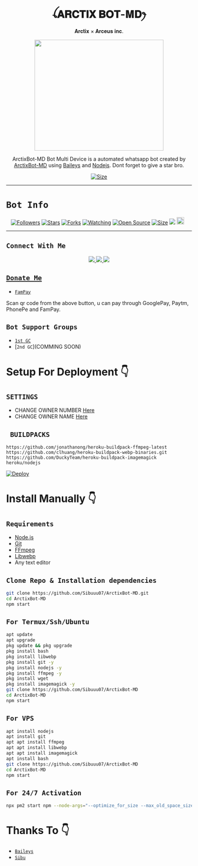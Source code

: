 <h1 align="center">ꪶ𝐀𝐑𝐂𝐓𝐈𝐗 𝐁𝐎𝐓-𝐌𝐃ꫂ<br></h1>
<P align="center">𝐀𝐫𝐜𝐭𝐢𝐱 × 𝐀𝐫𝐜𝐞𝐮𝐬 𝐢𝐧𝐜.</p>
<p align="center">
  <img src="https://telegra.ph/file/acb583f82ec0ef24da54b.jpg" width="350" height="300" />
</p>

<p align="center">
ArctixBot-MD Bot Multi Device is a automated whatsapp bot created by <a href="https://github.com/Sibuuu07" target="_blank">ArctixBot-MD</a> using <a href="https://github.com/adiwajshing/Baileys" target="_blank">Baileys</a> and <a href="https://github.com/nodejs" target="_blank">Nodejs</a>. Dont forget to give a star bro.
</p>

<p align="center">
<a href="https://youtu.be/imFIX-Wrt3s"><img title="Size" src="https://img.shields.io/badge/Tutorial-Video-green"></a>
</p>

------

# ```Bot Info```
<p align="center">
<a href="https://github.com/Sibuuu07/followers"><img title="Followers" src="https://img.shields.io/github/followers/Sibuuu07?color=red&style=flat-square"></a>
<a href="https://github.com/Sibuuu07/ArctixBot-MD/stargazers/"><img title="Stars" src="https://img.shields.io/github/stars/Sibuuu07/ArctixBot-MD?color=blue&style=flat-square"></a>
<a href="https://github.com/Sibuuu07/ArctixBot-MD/network/members"><img title="Forks" src="https://img.shields.io/github/forks/Sibuuu07/ArctixBot-MD?color=red&style=flat-square"></a>
<a href="https://github.com/Sibuuu07/ArctixBot-MD/watchers"><img title="Watching" src="https://img.shields.io/github/watchers/Sibuuu07/ArctixBot-MD?label=Watchers&color=blue&style=flat-square"></a>
<a href="https://github.com/Sibuuu07/ArctixBot-MD"><img title="Open Source" src="https://img.shields.io/badge/Author-Arctix%20Bot%20Inc.-red?v=103"></a>
<a href="https://github.com/Sibuuu07/ArctixBot-MD/"><img title="Size" src="https://img.shields.io/github/repo-size/Sibuuu07/ArctixBot-MD?style=flat-square&color=green"></a>
<a href="https://hits.seeyoufarm.com"><img src="https://hits.seeyoufarm.com/api/count/incr/badge.svg?url=https%3A%2F%2Fgithub.com%2FSibuuu07%2FArctixBot-MD&count_bg=%2379C83D&title_bg=%23555555&icon=probot.svg&icon_color=%2300FF6D&title=hits&edge_flat=false"/></a>
<a href="https://github.com/Sibuuu07/ArctixBot-MD/graphs/commit-activity"><img height="20" src="https://img.shields.io/badge/Maintained%3F-yes-green.svg"></a>&nbsp;&nbsp;
</p>
<p align='center'>
    </p>

-------

## ```Connect With Me```
<p align="center">
<a href="https://wa.me/16149454333"><img src="https://img.shields.io/badge/Contact Arctix-25D366?style=for-the-badge&logo=whatsapp&logoColor=white" />
<a href="https://chat.whatsapp.com/ICQEbIj8PUj3bkPdgmULbN"><img src="https://img.shields.io/badge/Join Official GC-25D366?style=for-the-badge&logo=whatsapp&logoColor=white" />
<a href="https://youtube.com/channel/UCvAo9TZ0Pw9vrJ_0WYRyO3A"><img src="https://img.shields.io/badge/Subscribe-ff0000?style=for-the-badge&logo=youtube&logoColor=ff000000&link=https://www.youtube.com/c/BOTINDO" /><br>
</p>

## ```Donate Me```

- [`FamPay`](https://telegra.ph/file/c777c97b7b0e87ab8a62f.jpg)

<p align="left">
Scan qr code from the above button, u can pay through GooglePay, Paytm, PhonePe and FamPay.
</p>

## ```Bot Support Groups```

- [`1st GC`](https://chat.whatsapp.com/ICQEbIj8PUj3bkPdgmULbN)
- [`2nd GC`](COMMING SOON)

# Setup For Deployment 👇


## `SETTINGS`

- CHANGE OWNER NUMBER [Here](https://github.com/Sibuuu07/ArctixBot-MD/blob/ArctixBot-MD/config.js#L5)
- CHANGE OWNER NAME [Here](https://github.com/Sibuuu07/ArctixBot-MD/blob/ArctixBot-MD/config.js#L5 )

## ` BUILDPACKS`

```
https://github.com/jonathanong/heroku-buildpack-ffmpeg-latest
https://github.com/clhuang/heroku-buildpack-webp-binaries.git
https://github.com/DuckyTeam/heroku-buildpack-imagemagick
heroku/nodejs
```

[![Deploy](https://www.herokucdn.com/deploy/button.svg)](https://heroku.com/deploy?template=https://github.com/Sibuuu07/ArctixBot-MD/)

# Install Manually 👇
## `Requirements`
* [Node.js](https://nodejs.org/en/)
* [Git](https://git-scm.com/downloads)
* [FFmpeg](https://github.com/BtbN/FFmpeg-Builds/releases/download/autobuild-2020-12-08-13-03/ffmpeg-n4.3.1-26-gca55240b8c-win64-gpl-4.3.zip)
* [Libwebp](https://developers.google.com/speed/webp/download)
* Any text editor
## `Clone Repo & Installation dependencies`
```bash
git clone https://github.com/Sibuuu07/ArctixBot-MD.git
cd ArctixBot-MD
npm start
```
## `For Termux/Ssh/Ubuntu`
```bash
apt update
apt upgrade
pkg update && pkg upgrade
pkg install bash
pkg install libwebp
pkg install git -y
pkg install nodejs -y 
pkg install ffmpeg -y 
pkg install wget
pkg install imagemagick -y
git clone https://github.com/Sibuuu07/ArctixBot-MD
cd ArctixBot-MD
npm start
```
## `For VPS`
```bash
apt install nodejs 
apt install git 
apt apt install ffmpeg 
apt apt install libwebp 
apt apt install imagemagick
apt install bash
git clone https://github.com/Sibuuu07/ArctixBot-MD
cd ArctixBot-MD
npm start
```
## `For 24/7 Activation`
```bash
npx pm2 start npm --node-args="--optimize_for_size --max_old_space_size=460" -- run db && npx pm2 logs
```
# Thanks To 👇
* [`Baileys`](https://github.com/adiwajshing/Baileys)
* [`Sibu`](https://github.com/Sibuuu07)
